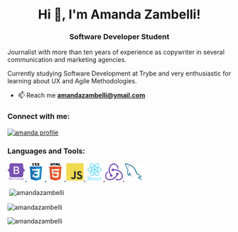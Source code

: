 <h1 align="center">Hi 👋, I'm Amanda Zambelli!</h1>
<h3 align="center">Software Developer Student</h3>

<p>Journalist with more than ten years of experience as copywriter in several communication and marketing agencies.</p>
<p>Currently studying Software Development at Trybe and very enthusiastic for learning about UX and Agile Methodologies.</p>

- 📫 Reach me **amandazambelli@ymail.com**

<h3 align="left">Connect with me:</h3>
<p align="left">
<a href="https://www.linkedin.com/in/amanda-valente-zambelli/" target="blank"><img align="center" src="https://raw.githubusercontent.com/rahuldkjain/github-profile-readme-generator/master/src/images/icons/Social/linked-in-alt.svg" alt="amanda profile" height="30" width="40" /></a>
</p>

<h3 align="left">Languages and Tools:</h3>
<p align="left"> <a href="https://getbootstrap.com" target="_blank" rel="noreferrer"> <img src="https://raw.githubusercontent.com/devicons/devicon/master/icons/bootstrap/bootstrap-plain-wordmark.svg" alt="bootstrap" width="40" height="40"/> </a> <a href="https://www.w3schools.com/css/" target="_blank" rel="noreferrer"> <img src="https://raw.githubusercontent.com/devicons/devicon/master/icons/css3/css3-original-wordmark.svg" alt="css3" width="40" height="40"/> </a> <a href="https://www.w3.org/html/" target="_blank" rel="noreferrer"> <img src="https://raw.githubusercontent.com/devicons/devicon/master/icons/html5/html5-original-wordmark.svg" alt="html5" width="40" height="40"/> </a> <a href="https://developer.mozilla.org/en-US/docs/Web/JavaScript" target="_blank" rel="noreferrer"> <img src="https://raw.githubusercontent.com/devicons/devicon/master/icons/javascript/javascript-original.svg" alt="javascript" width="40" height="40"/> </a> <a href="https://reactjs.org/" target="_blank" rel="noreferrer"> <img src="https://raw.githubusercontent.com/devicons/devicon/master/icons/react/react-original-wordmark.svg" alt="react" width="40" height="40"/> </a> <a href="https://redux.js.org" target="_blank" rel="noreferrer"> <img src="https://raw.githubusercontent.com/devicons/devicon/master/icons/redux/redux-original.svg" alt="redux" width="40" height="40"/> </a> <a href="https://www.mysql.com/" target="_blank" rel="noreferrer"> <img src="https://raw.githubusercontent.com/devicons/devicon/master/icons/mysql/mysql-original.svg" alt="mysql" width="40" height="40"/> </a> </p>

<p>&nbsp;<img align="center" src="https://github-readme-stats.vercel.app/api?username=amandazambelli&show_icons=true&locale=en" alt="amandazambelli" /></p>

<p><img align="center" src="https://github-readme-streak-stats.herokuapp.com/?user=amandazambelli&" alt="amandazambelli" /></p>

<p><img align="left" src="https://github-readme-stats.vercel.app/api/top-langs?username=amandazambelli&show_icons=true&locale=en&layout=compact" alt="amandazambelli" /></p>

